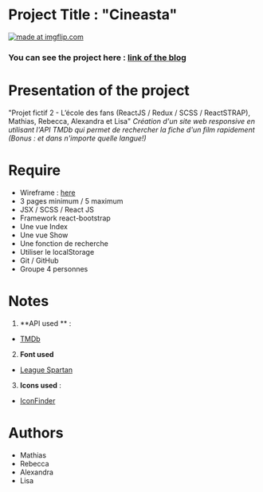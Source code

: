 # Project Title : "Cineasta"

<a href="https://imgflip.com/gif/2lxeaj"><img src="https://i.imgflip.com/2lxeaj.gif" title="made at imgflip.com"/></a>

### You can see the project here : [link of the blog](https://pacific-lowlands-87714.herokuapp.com/)

# Presentation of the project
"Projet fictif 2 - L’école des fans (ReactJS / Redux / SCSS / ReactSTRAP), Mathias, Rebecca, Alexandra et Lisa"
*Création d'un site web responsive en utilisant l'API TMDb qui permet de rechercher la fiche d'un film rapidement (Bonus : et dans n'importe quelle langue!)* 


# Require
- Wireframe : [here]()
- 3 pages minimum / 5 maximum
- JSX / SCSS / React JS
- Framework react-bootstrap
- Une vue Index
- Une vue Show
- Une fonction de recherche
- Utiliser le localStorage
- Git / GitHub
- Groupe 4 personnes


# Notes
1. **API used ** :
- [TMDb](https://www.themoviedb.org/)
2. **Font used** 
- [League Spartan](https://www.fontsquirrel.com/fonts/league-spartan)
3. **Icons used** :
- [IconFinder](https://www.iconfinder.com/)


# Authors
- Mathias
- Rebecca 
- Alexandra 
- Lisa 
